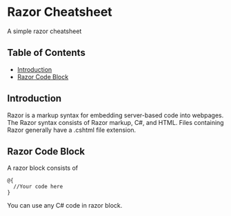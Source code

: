 # Razor Cheatsheet
A simple razor cheatsheet

## Table of Contents
* [Introduction](#introduction)
* [Razor Code Block](#razor-code-block)

## Introduction
Razor is a markup syntax for embedding server-based code into webpages. The Razor syntax consists of Razor markup, C#, and HTML. Files containing Razor generally have a .cshtml file extension.

## Razor Code Block
A razor block consists of 
```razor
@{
  //Your code here
}
```
You can use any C# code in razor block.
